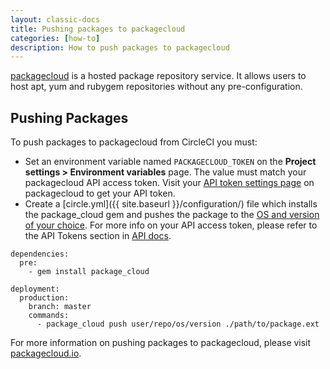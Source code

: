 ```yaml
---
layout: classic-docs
title: Pushing packages to packagecloud
categories: [how-to]
description: How to push packages to packagecloud
---
```


[packagecloud](https://packagecloud.io) is a hosted package repository service. It allows users to host apt, yum and rubygem repositories without any pre-configuration.

## Pushing Packages

To push packages to packagecloud from CircleCI you must:

  - Set an environment variable named `PACKAGECLOUD_TOKEN` on the **Project settings > Environment variables** page.  The value must match your packagecloud API access token. Visit your [API token settings page](https://packagecloud.io/api_token) on packagecloud to get your API token.
  - Create a [circle.yml]({{ site.baseurl }}/configuration/) file which installs the package_cloud gem and pushes the package to the [OS and version of your choice](https://packagecloud.io/docs/#os_distro_version).
For more info on your API access token, please refer to the API Tokens section in [API docs](https://packagecloud.io/docs/api/#api_tokens).

```
dependencies:
  pre:
    - gem install package_cloud

deployment:
  production:
    branch: master
    commands:
      - package_cloud push user/repo/os/version ./path/to/package.ext
```

For more information on pushing packages to packagecloud, please visit [packagecloud.io](https://packagecloud.io).
